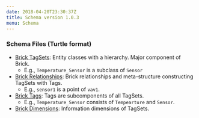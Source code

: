```yaml
---
date: 2018-04-20T23:30:37Z
title: Schema version 1.0.3
menu: Schema
---
```


### Schema Files (Turtle format)

- [Brick TagSets](/schema/1.0.3/Brick.ttl): Entity classes with a hierarchy. Major component of Brick.
  - E.g., ``Temperature_Sensor`` is a subclass of ``Sensor``
- [Brick Relationships](/schema/1.0.3/BrickFrame.ttl): Brick relationships and meta-structure constructing TagSets with Tags.
  - E.g., ``sensor1`` is a point of ``vav1``.
- [Brick Tags](/schema/1.0.3/BrickTag.ttl): Tags are subcomponents of all TagSets.
  - E.g., ``Temperature_Sensor`` consists of ``Tempearture`` and ``Sensor``.
- [Brick Dimensions](/schema/1.0.3/BrickUse.ttl): Information dimensions of TagSets.
